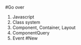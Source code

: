 #Go over
1. Javascript
1. Class system
1. Component, Container, Layout
1. ComponentQuery
1. Event
#New

